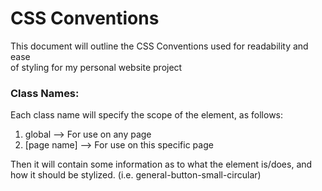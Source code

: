 # CSS Conventions

This document will outline the CSS Conventions used for readability and ease  
of styling for my personal website project

### Class Names:

Each class name will specify the scope of the element, as follows:

1. global --> For use on any page
2. \[page name\]  --> For use on this specific page

Then it will contain some information as to what the element is/does, and  
how it should be stylized. (i.e. general-button-small-circular)

